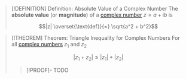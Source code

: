 >[!DEFINITION] Definition: Absolute Value of a Complex Number
>The **absolute value** (or **magnitude**) of a [complex number](Complex%20Number.md) $z = a + \mathrm{i}b$ is
>
>$$|z| \overset{\text{def}}{=} \sqrt{a^2 + b^2}$$

>[!THEOREM] Theorem: Triangle Inequality for Complex Numbers
>For all [complex numbers](Complex%20Number.md) $z_1$ and $z_2$
>
>$$|z_1 + z_2| \le |z_1| + |z_2|$$
>
>>[!PROOF]-
>>TODO